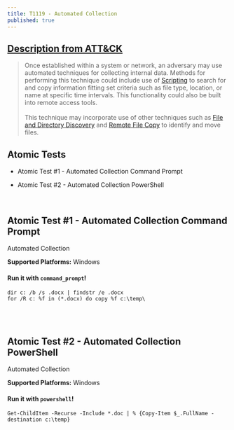 ```yaml
---
title: T1119 - Automated Collection
published: true
---
```

## [Description from ATT&CK](https://attack.mitre.org/wiki/Technique/T1119)
<blockquote>Once established within a system or network, an adversary may use automated techniques for collecting internal data. Methods for performing this technique could include use of <a href="https://attack.mitre.org/techniques/T1064">Scripting</a> to search for and copy information fitting set criteria such as file type, location, or name at specific time intervals. This functionality could also be built into remote access tools. <br/>
<br/>
This technique may incorporate use of other techniques such as <a href="https://attack.mitre.org/techniques/T1083">File and Directory Discovery</a> and <a href="https://attack.mitre.org/techniques/T1105">Remote File Copy</a> to identify and move files.</blockquote>

## Atomic Tests

- Atomic Test #1 - Automated Collection Command Prompt

- Atomic Test #2 - Automated Collection PowerShell

<br/>

## Atomic Test #1 - Automated Collection Command Prompt
Automated Collection

**Supported Platforms:** Windows

#### Run it with `command_prompt`!

```
dir c: /b /s .docx | findstr /e .docx
for /R c: %f in (*.docx) do copy %f c:\temp\
```
<br/>
<br/>

## Atomic Test #2 - Automated Collection PowerShell
Automated Collection

**Supported Platforms:** Windows

#### Run it with `powershell`!

```
Get-ChildItem -Recurse -Include *.doc | % {Copy-Item $_.FullName -destination c:\temp}
```
